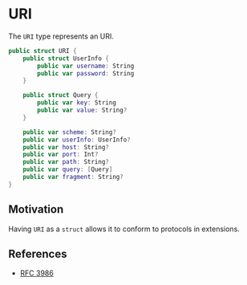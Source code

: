 # URI

The `URI` type represents an URI.

```swift
public struct URI {
    public struct UserInfo {
        public var username: String
        public var password: String
    }

    public struct Query {
        public var key: String
        public var value: String?
    }

    public var scheme: String?
    public var userInfo: UserInfo?
    public var host: String?
    public var port: Int?
    public var path: String?
    public var query: [Query]
    public var fragment: String?
}
```

## Motivation

Having `URI` as a `struct` allows it to conform to protocols in extensions.

## References

- [RFC 3986](https://tools.ietf.org/html/rfc3986)